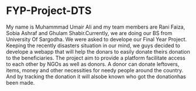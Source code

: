# FYP-Project-DTS
My name is Muhammmad Umair Ali and my team members are Rani Faiza, Sobia Ashraf and Ghulam Shabir.Currently, we are doing our BS from University Of Sargodha. We were asked to develope our Final Year Project. Keeping the recently disasters situation in our mind, we guys decided to develope a webapp that will help the donars to easily donate theirs donation to the beneficiaries. The project aim to provide a platform facilitate access to each other by NGOs as well as donors. A donor can donate leftovers, items, money and other necessities for needy people around the country. And by tracking the donation it will alsobe known who got the donationhas been made.
